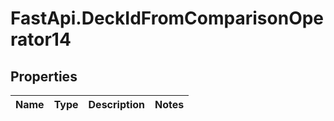 # FastApi.DeckIdFromComparisonOperator14

## Properties
Name | Type | Description | Notes
------------ | ------------- | ------------- | -------------
